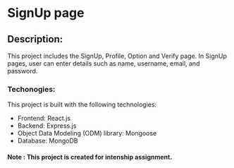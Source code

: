 # SignUp page

## Description:
This project includes the SignUp, Profile, Option and Verify page. In SignUp pages, user can enter details such as name, username, email, and password.

### Techonogies:
This project is built with the following technologies:
- Frontend: React.js
- Backend: Express.js
- Object Data Modeling (ODM) library: Mongoose
- Database: MongoDB

#### Note : This project is created for intenship assignment.
